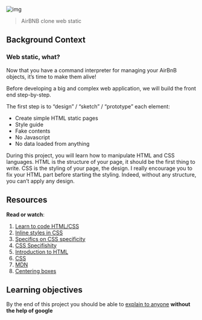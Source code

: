 ![img](https://assets.imaginablefutures.com/media/images/ALX_Logo.max-200x150.png)
> AirBNB clone web static

## Background Context

### Web static, what?
Now that you have a command interpreter for managing your AirBnB objects, it’s time to make them alive!

Before developing a big and complex web application, we will build the front end step-by-step.

The first step is to “design” / “sketch” / “prototype” each element:

- Create simple HTML static pages
- Style guide
- Fake contents
- No Javascript
- No data loaded from anything

During this project, you will learn how to manipulate HTML and CSS languages. HTML is the structure of your page, it should be the first thing to write. CSS is the styling of your page, the design. I really encourage you to fix your HTML part before starting the styling. Indeed, without any structure, you can’t apply any design.

## Resources
__Read or watch__:
1. [Learn to code HTML/CSS](https://learn.shayhowe.com/html-css/)
2. [Inline styles in CSS](https://www.codecademy.com/article/html-inline-styles)
3. [Specifics on CSS specificity](https://css-tricks.com/specifics-on-css-specificity/)
4. [CSS Specifishity](http://www.standardista.com/wp-content/uploads/2012/01/specificity3.pdf)
5. [Introduction to HTML](https://developer.mozilla.org/en-US/docs/Learn/HTML/Introduction_to_HTML)
6. [CSS](https://developer.mozilla.org/en-US/docs/Learn/CSS)
7. [MDN](https://developer.mozilla.org/en-US/)
8. [Centering boxes](https://developer.mozilla.org/en-US/)

## Learning objectives
By the end of this project you should be able to [explain to anyone](https://fs.blog/feynman-learning-technique/) __without the help of google__
